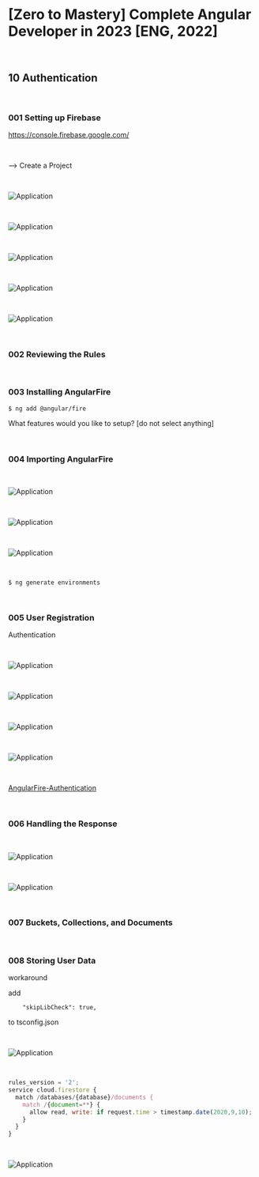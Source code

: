 # [Zero to Mastery] Complete Angular Developer in 2023 [ENG, 2022]

<br/>

## 10 Authentication

<br/>

### 001 Setting up Firebase

https://console.firebase.google.com/

<br/>

--> Create a Project

<br/>

![Application](/img/pic-m10-p01.png?raw=true)

<br/>

![Application](/img/pic-m10-p02.png?raw=true)

<br/>

![Application](/img/pic-m10-p03.png?raw=true)

<br/>

![Application](/img/pic-m10-p04.png?raw=true)

<br/>

![Application](/img/pic-m10-p05.png?raw=true)

<br/>

### 002 Reviewing the Rules

<br/>

### 003 Installing AngularFire

```
$ ng add @angular/fire
```

What features would you like to setup? [do not select anything]

<br/>

### 004 Importing AngularFire

<br/>

![Application](/img/pic-m10-p08.png?raw=true)

<br/>

![Application](/img/pic-m10-p09.png?raw=true)

<br/>

![Application](/img/pic-m10-p10.png?raw=true)

<br/>

```
$ ng generate environments
```

<br/>

### 005 User Registration

Authentication

<br/>

![Application](/img/pic-m10-p11.png?raw=true)

<br/>

![Application](/img/pic-m10-p12.png?raw=true)

<br/>

![Application](/img/pic-m10-p13.png?raw=true)

<br/>

![Application](/img/pic-m10-p14.png?raw=true)

<br/>

[AngularFire-Authentication](https://github.com/angular/angularfire/blob/master/docs/auth/getting-started.md)

<br/>

### 006 Handling the Response

<br/>

![Application](/img/pic-m10-p15.png?raw=true)

<br/>

![Application](/img/pic-m10-p16.png?raw=true)

<br/>

### 007 Buckets, Collections, and Documents

<br/>

### 008 Storing User Data

workaround

add

```
    "skipLibCheck": true,
```

to tsconfig.json

<br/>

![Application](/img/pic-m10-p17.png?raw=true)

<br/>

```js
rules_version = '2';
service cloud.firestore {
  match /databases/{database}/documents {
    match /{document=**} {
      allow read, write: if request.time > timestamp.date(2020,9,10);
    }
  }
}
```

<br/>

![Application](/img/pic-m10-p18.png?raw=true)
